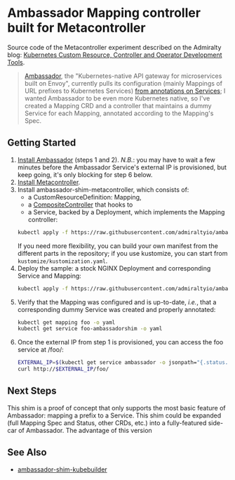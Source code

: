 # Ambassador Mapping controller built for Metacontroller

Source code of the Metacontroller experiment described on the Admiralty blog: [Kubernetes Custom Resource, Controller and Operator Development Tools](https://admiralty.io/kubernetes-custom-resource-controller-and-operator-development-tools.html).

> [Ambassador](https://www.getambassador.io/), the "Kubernetes-native API gateway for microservices built on Envoy", currently pulls its configuration (mainly Mappings of URL prefixes to Kubernetes Services) [from annotations on Services](https://www.getambassador.io/reference/configuration); I wanted Ambassador to be even more Kubernetes native, so I've created a Mapping CRD and a controller that maintains a dummy Service for each Mapping, annotated according to the Mapping's Spec.

## Getting Started

1. [Install Ambassador](https://www.getambassador.io/user-guide/install) (steps 1 and 2). *N.B.*: you may have to wait a few minutes before the Ambassador Service's external IP is provisioned, but keep going, it's only blocking for step 6 below.
1. [Install Metacontroller](https://metacontroller.app/guide/install/).
1. Install ambassador-shim-metacontroller, which consists of:
	- a CustomResourceDefinition: Mapping,
	- a [CompositeController](https://metacontroller.app/api/compositecontroller/) that hooks to
	- a Service, backed by a Deployment, which implements the Mapping controller:
	```sh
	kubectl apply -f https://raw.githubusercontent.com/admiraltyio/ambassador-shim-metacontroller/master/kustomize/kustomized.yaml
	```
	If you need more flexibility, you can build your own manifest from the different parts in the repository; if you use kustomize, you can start from `kustomize/kustomization.yaml`.
1. Deploy the sample: a stock NGINX Deployment and corresponding Service and Mapping:
	```sh
	kubectl apply -f https://raw.githubusercontent.com/admiraltyio/ambassador-shim-metacontroller/master/examples/mapping/ambassadorshim_v1alpha1_mapping.yaml
	```
1. Verify that the Mapping was configured and is up-to-date, _i.e._, that a corresponding dummy Service was created and properly annotated:
	```sh
	kubectl get mapping foo -o yaml
	kubectl get service foo-ambassadorshim -o yaml
	```
1. Once the external IP from step 1 is provisioned, you can access the foo service at /foo/:
	```sh
	EXTERNAL_IP=$(kubectl get service ambassador -o jsonpath="{.status.loadBalancer.ingress[0].ip}")
	curl http://$EXTERNAL_IP/foo/
	```

## Next Steps

This shim is a proof of concept that only supports the most basic feature of Ambassador: mapping a prefix to a Service. This shim could be expanded (full Mapping Spec and Status, other CRDs, etc.) into a fully-featured side-car of Ambassador. The advantage of this version

## See Also

- [ambassador-shim-kubebuilder](https://github.com/admiraltyio/ambassador-shim-kubebuilder)
